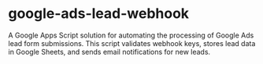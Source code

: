 # google-ads-lead-webhook
A Google Apps Script solution for automating the processing of Google Ads lead form submissions. This script validates webhook keys, stores lead data in Google Sheets, and sends email notifications for new leads.
